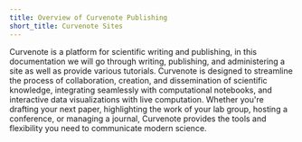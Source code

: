 ```yaml
---
title: Overview of Curvenote Publishing
short_title: Curvenote Sites
---
```


Curvenote is a platform for scientific writing and publishing, in this documentation we will go through writing, publishing, and administering a site as well as provide various tutorials. Curvenote is designed to streamline the process of collaboration, creation, and dissemination of scientific knowledge, integrating seamlessly with computational notebooks, and interactive data visualizations with live computation. Whether you're drafting your next paper, highlighting the work of your lab group, hosting a conference, or managing a journal, Curvenote provides the tools and flexibility you need to communicate modern science.
